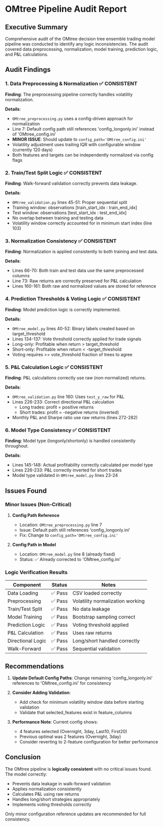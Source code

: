 # OMtree Pipeline Audit Report

## Executive Summary
Comprehensive audit of the OMtree decision tree ensemble trading model pipeline was conducted to identify any logic inconsistencies. The audit covered data preprocessing, normalization, model training, prediction logic, and P&L calculations.

## Audit Findings

### 1. Data Preprocessing & Normalization ✅ CONSISTENT

**Finding**: The preprocessing pipeline correctly handles volatility normalization.

**Details**:
- `OMtree_preprocessing.py` uses a config-driven approach for normalization
- Line 7: Default config path still references 'config_longonly.ini' instead of 'OMtree_config.ini'
- **MINOR ISSUE**: Should update to `config_path='OMtree_config.ini'`
- Volatility adjustment uses trailing IQR with configurable window (currently 120 days)
- Both features and targets can be independently normalized via config flags

### 2. Train/Test Split Logic ✅ CONSISTENT

**Finding**: Walk-forward validation correctly prevents data leakage.

**Details**:
- `OMtree_validation.py` lines 45-51: Proper sequential split
- Training window: observations [train_start_idx : train_end_idx]
- Test window: observations [test_start_idx : test_end_idx]
- No overlap between training and testing data
- Volatility window correctly accounted for in minimum start index (line 103)

### 3. Normalization Consistency ✅ CONSISTENT

**Finding**: Normalization is applied consistently to both training and test data.

**Details**:
- Lines 66-70: Both train and test data use the same preprocessed columns
- Line 73: Raw returns are correctly preserved for P&L calculation
- Lines 160-161: Both raw and normalized values are stored for reference

### 4. Prediction Thresholds & Voting Logic ✅ CONSISTENT

**Finding**: Model prediction logic is correctly implemented.

**Details**:
- `OMtree_model.py` lines 40-52: Binary labels created based on target_threshold
- Lines 134-137: Vote threshold correctly applied for trade signals
- Long-only: Profitable when return > target_threshold
- Short-only: Profitable when return < -target_threshold
- Voting requires >= vote_threshold fraction of trees to agree

### 5. P&L Calculation Logic ✅ CONSISTENT

**Finding**: P&L calculations correctly use raw (non-normalized) returns.

**Details**:
- `OMtree_validation.py` line 160: Uses `test_y_raw` for P&L
- Lines 226-233: Correct directional P&L calculation
  - Long trades: profit = positive returns
  - Short trades: profit = -negative returns (inverted)
- Monthly P&L and Sharpe ratio use raw returns (lines 272-282)

### 6. Model Type Consistency ✅ CONSISTENT

**Finding**: Model type (longonly/shortonly) is handled consistently throughout.

**Details**:
- Lines 145-148: Actual profitability correctly calculated per model type
- Lines 226-233: P&L correctly inverted for short trades
- Model type validated in `OMtree_model.py` lines 23-24

## Issues Found

### Minor Issues (Non-Critical)

1. **Config Path Reference**
   - Location: `OMtree_preprocessing.py` line 7
   - Issue: Default path still references 'config_longonly.ini'
   - Fix: Change to `config_path='OMtree_config.ini'`

2. **Config Path in Model**
   - Location: `OMtree_model.py` line 8 (already fixed)
   - Status: ✅ Already corrected to 'OMtree_config.ini'

### Logic Verification Results

| Component | Status | Notes |
|-----------|--------|-------|
| Data Loading | ✅ Pass | CSV loaded correctly |
| Preprocessing | ✅ Pass | Volatility normalization working |
| Train/Test Split | ✅ Pass | No data leakage |
| Model Training | ✅ Pass | Bootstrap sampling correct |
| Prediction Logic | ✅ Pass | Voting threshold applied |
| P&L Calculation | ✅ Pass | Uses raw returns |
| Directional Logic | ✅ Pass | Long/short handled correctly |
| Walk-Forward | ✅ Pass | Sequential validation |

## Recommendations

1. **Update Default Config Paths**: Change remaining 'config_longonly.ini' references to 'OMtree_config.ini' for consistency

2. **Consider Adding Validation**:
   - Add check for minimum volatility window data before starting validation
   - Validate that selected_features exist in feature_columns

3. **Performance Note**: Current config shows:
   - 4 features selected (Overnight, 3day, Last10, First20)
   - Previous optimal was 2 features (Overnight, 3day)
   - Consider reverting to 2-feature configuration for better performance

## Conclusion

The OMtree pipeline is **logically consistent** with no critical issues found. The model correctly:
- Prevents data leakage in walk-forward validation
- Applies normalization consistently
- Calculates P&L using raw returns
- Handles long/short strategies appropriately
- Implements voting thresholds correctly

Only minor configuration reference updates are recommended for full consistency.